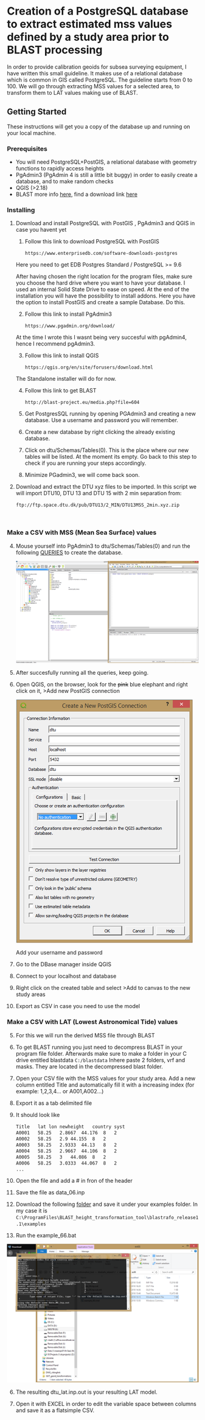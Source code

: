 # Creation of a PostgreSQL database to extract estimated mss values defined by a study area prior to BLAST processing

In order to provide calibration geoids for subsea surveying equipment, I have written this small guideline. It makes use of a relational database which is common in GIS called PostgreSQL. The guideline starts from 0 to 100. We will go through extracting MSS values for a selected area, to transform them to LAT values making use of BLAST.

## Getting Started

These instructions will get you a copy of the database up and running on your local machine. 

### Prerequisites

+ You will need PostgreSQL+PostGIS, a relational database with geometry functions to rapidly access heights
+ PgAdmin3 (PgAdmin 4 is still a little bit buggy) in order to easily create a database, and to make random checks
+ QGIS (>2.18)
+ BLAST more info [here](http://www.blast-project.eu/), find a download link [here](http://blast-project.eu/media.php?file=604)

### Installing


1. Download and install PostgreSQL with PostGIS , PgAdmin3 and QGIS in case you havent yet
	1. Follow this link to download PostgreSQL with PostGIS 
		```
		https://www.enterprisedb.com/software-downloads-postgres 
		```
	Here you need to get EDB Postgres Standard / PostgreSQL >= 9.6
	
	After having chosen the right location for the program files, make sure you choose the hard drive where you want to have your 		database. I used an internal Solid State Drive to ease on speed. At the end of the installation you will have the possibility to 	install addons. Here you have the option to install PostGIS and create a sample Database. Do this.
	
	2. Follow this link to install PgAdmin3
		```
		https://www.pgadmin.org/download/
		```
	At the time I wrote this I wasnt being very succesful with pgAdmin4, hence I recommend pgAdmin3.
	
	3. Follow this link to install QGIS
		```
		https://qgis.org/en/site/forusers/download.html
		```
	The Standalone installer will do for now.

	4. Follow this link to get BLAST
		```
		http://blast-project.eu/media.php?file=604
		```
	
	
	5. Get PostgresSQL running by opening PGAdmin3 and creating a new database. Use a username and password you will 		remember. 
	6. Create a new database by right clicking the already existing database. 
	7. Click on dtu/Schemas/Tables(0). This is the place where our new tables will be listed. At the moment its empty. Go back to 		this step to check if you are running your steps accordingly.
	8. Minimize PGadmin3, we will come back soon.
	
	
3. Download and extract the DTU xyz files to be imported. In this script we will import DTU10, DTU 13 and DTU 15 with 2 min separation  from:	
	```
	ftp://ftp.space.dtu.dk/pub/DTU13/2_MIN/DTU13MSS_2min.xyz.zip
	
	

### Make a CSV with MSS (Mean Sea Surface) values

	
4. Mouse yourself into PgAdmin3 to dtu/Schemas/Tables(0) and run the following [QUERIES](./queries.sql) to create the database. 

	![Alt text](/screenshot1.png?raw=true "Optional Title")
	
5. After succesfully running all the queries, keep going.
	

4. Open QGIS, on the browser, look for the ~~pink~~ blue elephant and right click on it, >Add new PostGIS connection
	
	![Alt text](/screenshot2.png?raw=true "Optional Title")
	
	Add your username and password
	
5. Go to the DBase manager inside QGIS


2. Connect to your localhost and database


3. Right click on the created table and select >Add to canvas to the new study areas


4. Export as CSV in case you need to use the model


### Make a CSV with LAT (Lowest Astronomical Tide) values

5. For this we will run the derived MSS file through BLAST

5. To get BLAST running you just need to decompress BLAST in your program file folder. Afterwards make sure to make a folder in
	your C drive entitled blastdata ```C:/blastdata``` Inhere paste 2 folders, vrf and masks. They are located in the decompressed blast
	folder.
2. Open your CSV file with the MSS values for your study area. Add a new column entitled Title and automatically fill it with a 
	increasing index (for example: 1,2,3,4... or A001,A002...)
5. Export it as a tab delimited file
5. It should look like
	```
	Title	lat	lon	newheight	country	syst
	A0001	58.25	2.8667	44.176	8	2
	A0002	58.25	2.9	44.155	8	2
	A0003	58.25	2.9333	44.13	8	2
	A0004	58.25	2.9667	44.106	8	2
	A0005	58.25	3	44.086	8	2
	A0006	58.25	3.0333	44.067	8	2
	...
	```
5. Open the file and add a # in fron of the header
5. Save the file as data_06.inp
5. Download the following [folder](dtu_lat.7z) and save it under your examples folder. In my case it is 
	```C:\ProgramFiles\BLAST_height_transformation_tool\blastrafo_release1.1\examples```
5. Run the example_66.bat

![Alt text](/screenshot3.png?raw=true "Optional Title")

6. The resulting dtu_lat.inp.out is your resulting LAT model.

7. Open it with EXCEL in order to edit the variable space between columns and save it as a flatsimple CSV.	









